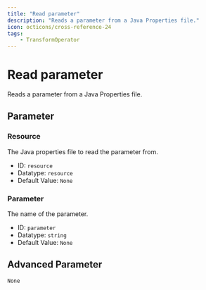 ```yaml
---
title: "Read parameter"
description: "Reads a parameter from a Java Properties file."
icon: octicons/cross-reference-24
tags: 
    - TransformOperator
---
```

# Read parameter
<!-- This file was generated - DO NOT CHANGE IT MANUALLY -->



Reads a parameter from a Java Properties file.


## Parameter

### Resource

The Java properties file to read the parameter from.

- ID: `resource`
- Datatype: `resource`
- Default Value: `None`



### Parameter

The name of the parameter.

- ID: `parameter`
- Datatype: `string`
- Default Value: `None`





## Advanced Parameter

`None`